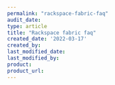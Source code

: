 ```yaml
---
permalink: "rackspace-fabric-faq"
audit_date:
type: article
title: "Rackspace fabric faq"
created_date: '2022-03-17'
created_by:
last_modified_date:
last_modified_by:
product:
product_url:
---
```

